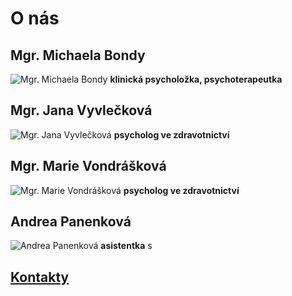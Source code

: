 # O nás

## Mgr. Michaela Bondy
![Mgr. Michaela Bondy](/images/foto/lide/michaela.jpg)
**klinická psycholožka, psychoterapeutka**


## Mgr. Jana Vyvlečková
![Mgr. Jana Vyvlečková](/images/foto/lide/jana.jpg)
**psycholog ve zdravotnictví**


## Mgr. Marie Vondrášková
![Mgr. Marie Vondrášková](/images/foto/lide/marie.jpg)
**psycholog ve zdravotnictví**

## Andrea Panenková
![Andrea Panenková](/images/foto/lide/andrea.jpg)
**asistentka**
s

## [Kontakty](/kontakt)


